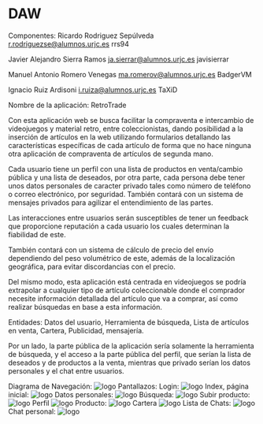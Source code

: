 # DAW
Componentes:
Ricardo Rodriguez Sepúlveda r.rodriguezse@alumnos.urjc.es rrs94

Javier Alejandro Sierra Ramos ja.sierrar@alumnos.urjc.es javisierrar

Manuel Antonio Romero Venegas  ma.romerov@alumnos.urjc.es BadgerVM

Ignacio Ruiz Ardisoni          i.ruiza@alumnos.urjc.es  TaXiD

Nombre de la aplicación: RetroTrade

Con esta aplicación web se busca facilitar la compraventa e intercambio de videojuegos y material retro, entre coleccionistas, 
dando posibilidad a la inserción de artículos en la web utilizando formularios detallando las características específicas de cada
artículo de forma que no hace ninguna otra aplicación de compraventa de artículos de segunda mano.

Cada usuario tiene un perfil con una lista de productos en venta/cambio pública y una lista de deseados, por otra parte, cada persona
debe tener unos datos personales de caracter privado tales como número de teléfono o correo electrónico, por seguridad. También
contará con un sistema de mensajes privados para agilizar el entendimiento de las partes.

Las interacciones entre usuarios serán susceptibles de tener un feedback que proporcione reputación a cada usuario los cuales
determinan la fiabilidad de este.

También contará con un sistema de cálculo de precio del envío dependiendo del peso volumétrico de este, además de la localización
geográfica, para evitar discordancias con el precio.

Del mismo modo, esta aplicación está centrada en videojuegos se podría extrapolar a cualquier tipo de artículo coleccionable donde el comprador necesite información detallada del artículo que va a comprar, así como realizar búsquedas en base a esta información.

Entidades: Datos del usuario, Herramienta de búsqueda, Lista de artículos en venta, Cartera, Publicidad, mensajería.

Por un lado, la parte pública de la aplicación sería solamente la herramienta de búsqueda, y el acceso a la parte pública del perfil, que serían la lista de deseados y de productos a la venta, mientras que privado serían los datos personales y el chat entre usuarios.

Diagrama de Navegación:
![logo](http://i.imgur.com/u2FAMbN.png)
Pantallazos:
Login:
![logo](http://i.imgur.com/mqjNSc1.png)
Index, página inicial:
![logo](http://i.imgur.com/r90EZPN.png)
Datos personales:
![logo](http://i.imgur.com/b17V3Fv.png)
Búsqueda:
![logo](http://i.imgur.com/NpJXenL.png)
Subir producto:
![logo](http://i.imgur.com/mACUq1y.png)
Perfil
![logo](http://i.imgur.com/8HOUfgX.png)
Producto:
![logo](http://i.imgur.com/x4totgc.png)
Cartera
![logo](http://i.imgur.com/dYbL3gf.png)
Lista de Chats:
![logo](http://i.imgur.com/Ueyl1aC.png)
Chat personal:
![logo](http://i.imgur.com/6BsvTvP.png)

